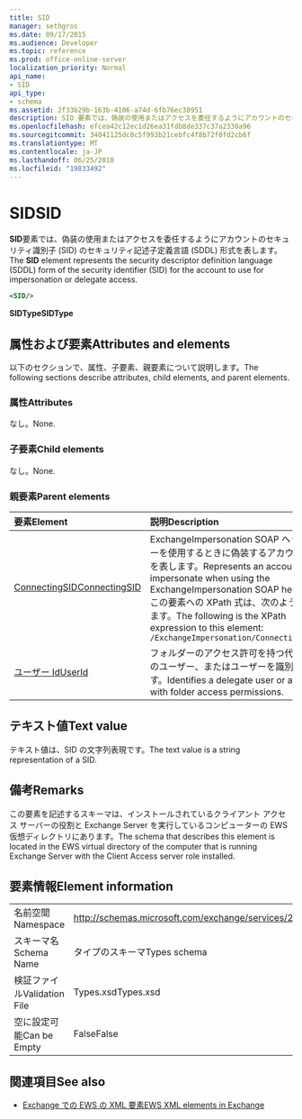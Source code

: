 ```yaml
---
title: SID
manager: sethgros
ms.date: 09/17/2015
ms.audience: Developer
ms.topic: reference
ms.prod: office-online-server
localization_priority: Normal
api_name:
- SID
api_type:
- schema
ms.assetid: 2f33b29b-163b-4106-a74d-6fb76ec38951
description: SID 要素では、偽装の使用またはアクセスを委任するようにアカウントのセキュリティ識別子 (SID) のセキュリティ記述子定義言語 (SDDL) 形式を表します。
ms.openlocfilehash: efcea42c12ec1d26ea31fdb8de337c37a2338a96
ms.sourcegitcommit: 34041125dc8c5f993b21cebfc4f8b72f0fd2cb6f
ms.translationtype: MT
ms.contentlocale: ja-JP
ms.lasthandoff: 06/25/2018
ms.locfileid: "19833492"
---
```

# <a name="sid"></a><span data-ttu-id="21dc9-103">SID</span><span class="sxs-lookup"><span data-stu-id="21dc9-103">SID</span></span>

<span data-ttu-id="21dc9-104">**SID**要素では、偽装の使用またはアクセスを委任するようにアカウントのセキュリティ識別子 (SID) のセキュリティ記述子定義言語 (SDDL) 形式を表します。</span><span class="sxs-lookup"><span data-stu-id="21dc9-104">The **SID** element represents the security descriptor definition language (SDDL) form of the security identifier (SID) for the account to use for impersonation or delegate access.</span></span> 
  
```xml
<SID/>
```

 <span data-ttu-id="21dc9-105">**SIDType**</span><span class="sxs-lookup"><span data-stu-id="21dc9-105">**SIDType**</span></span>
## <a name="attributes-and-elements"></a><span data-ttu-id="21dc9-106">属性および要素</span><span class="sxs-lookup"><span data-stu-id="21dc9-106">Attributes and elements</span></span>

<span data-ttu-id="21dc9-107">以下のセクションで、属性、子要素、親要素について説明します。</span><span class="sxs-lookup"><span data-stu-id="21dc9-107">The following sections describe attributes, child elements, and parent elements.</span></span>
  
### <a name="attributes"></a><span data-ttu-id="21dc9-108">属性</span><span class="sxs-lookup"><span data-stu-id="21dc9-108">Attributes</span></span>

<span data-ttu-id="21dc9-109">なし。</span><span class="sxs-lookup"><span data-stu-id="21dc9-109">None.</span></span>
  
### <a name="child-elements"></a><span data-ttu-id="21dc9-110">子要素</span><span class="sxs-lookup"><span data-stu-id="21dc9-110">Child elements</span></span>

<span data-ttu-id="21dc9-111">なし。</span><span class="sxs-lookup"><span data-stu-id="21dc9-111">None.</span></span>
  
### <a name="parent-elements"></a><span data-ttu-id="21dc9-112">親要素</span><span class="sxs-lookup"><span data-stu-id="21dc9-112">Parent elements</span></span>

|<span data-ttu-id="21dc9-113">**要素**</span><span class="sxs-lookup"><span data-stu-id="21dc9-113">**Element**</span></span>|<span data-ttu-id="21dc9-114">**説明**</span><span class="sxs-lookup"><span data-stu-id="21dc9-114">**Description**</span></span>|
|:-----|:-----|
|[<span data-ttu-id="21dc9-115">ConnectingSID</span><span class="sxs-lookup"><span data-stu-id="21dc9-115">ConnectingSID</span></span>](connectingsid.md) <br/> |<span data-ttu-id="21dc9-116">ExchangeImpersonation SOAP ヘッダーを使用するときに偽装するアカウントを表します。</span><span class="sxs-lookup"><span data-stu-id="21dc9-116">Represents an account to impersonate when using the ExchangeImpersonation SOAP header.</span></span>  <br/> <span data-ttu-id="21dc9-117">この要素への XPath 式は、次のようにします。</span><span class="sxs-lookup"><span data-stu-id="21dc9-117">The following is the XPath expression to this element:</span></span>  <br/>  `/ExchangeImpersonation/ConnectingSID` <br/> |
|[<span data-ttu-id="21dc9-118">ユーザー Id</span><span class="sxs-lookup"><span data-stu-id="21dc9-118">UserId</span></span>](userid.md) <br/> |<span data-ttu-id="21dc9-119">フォルダーのアクセス許可を持つ代理人のユーザー、またはユーザーを識別します。</span><span class="sxs-lookup"><span data-stu-id="21dc9-119">Identifies a delegate user or a user with folder access permissions.</span></span>  <br/> |
   
## <a name="text-value"></a><span data-ttu-id="21dc9-120">テキスト値</span><span class="sxs-lookup"><span data-stu-id="21dc9-120">Text value</span></span>

<span data-ttu-id="21dc9-121">テキスト値は、SID の文字列表現です。</span><span class="sxs-lookup"><span data-stu-id="21dc9-121">The text value is a string representation of a SID.</span></span>
  
## <a name="remarks"></a><span data-ttu-id="21dc9-122">備考</span><span class="sxs-lookup"><span data-stu-id="21dc9-122">Remarks</span></span>

<span data-ttu-id="21dc9-123">この要素を記述するスキーマは、インストールされているクライアント アクセス サーバーの役割と Exchange Server を実行しているコンピューターの EWS 仮想ディレクトリにあります。</span><span class="sxs-lookup"><span data-stu-id="21dc9-123">The schema that describes this element is located in the EWS virtual directory of the computer that is running Exchange Server with the Client Access server role installed.</span></span>
  
## <a name="element-information"></a><span data-ttu-id="21dc9-124">要素情報</span><span class="sxs-lookup"><span data-stu-id="21dc9-124">Element information</span></span>

|||
|:-----|:-----|
|<span data-ttu-id="21dc9-125">名前空間</span><span class="sxs-lookup"><span data-stu-id="21dc9-125">Namespace</span></span>  <br/> |http://schemas.microsoft.com/exchange/services/2006/types  <br/> |
|<span data-ttu-id="21dc9-126">スキーマ名</span><span class="sxs-lookup"><span data-stu-id="21dc9-126">Schema Name</span></span>  <br/> |<span data-ttu-id="21dc9-127">タイプのスキーマ</span><span class="sxs-lookup"><span data-stu-id="21dc9-127">Types schema</span></span>  <br/> |
|<span data-ttu-id="21dc9-128">検証ファイル</span><span class="sxs-lookup"><span data-stu-id="21dc9-128">Validation File</span></span>  <br/> |<span data-ttu-id="21dc9-129">Types.xsd</span><span class="sxs-lookup"><span data-stu-id="21dc9-129">Types.xsd</span></span>  <br/> |
|<span data-ttu-id="21dc9-130">空に設定可能</span><span class="sxs-lookup"><span data-stu-id="21dc9-130">Can be Empty</span></span>  <br/> |<span data-ttu-id="21dc9-131">False</span><span class="sxs-lookup"><span data-stu-id="21dc9-131">False</span></span>  <br/> |
   
## <a name="see-also"></a><span data-ttu-id="21dc9-132">関連項目</span><span class="sxs-lookup"><span data-stu-id="21dc9-132">See also</span></span>



- [<span data-ttu-id="21dc9-133">Exchange での EWS の XML 要素</span><span class="sxs-lookup"><span data-stu-id="21dc9-133">EWS XML elements in Exchange</span></span>](ews-xml-elements-in-exchange.md)

